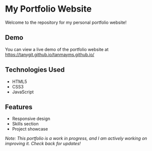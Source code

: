 # My Portfolio Website

Welcome to the repository for my personal portfolio website!
## Demo

You can view a live demo of the portfolio website at https://tanygit.github.io/tanmayms.github.io/
## Technologies Used

- HTML5
- CSS3
- JavaScript
## Features

- Responsive design
- Skills section
- Project showcase

*Note: This portfolio is a work in progress, and I am actively working on improving it. Check back for updates!*
